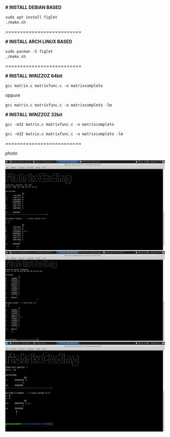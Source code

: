 **# INSTALL DEBIAN BASED**

```shell
sudo apt install figlet
./make.sh 
```

==========================

**# INSTALL ARCH LINUX BASED**

```shell
sudo pacman -S figlet
./make.sh
```

==========================

**# INSTALL WINZZOZ 64bit**

```batch
gcc matrix.c matrixfunc.c -o matrixcompleto 
```

oppure

```batch
gcc matrix.c matrixfunc.c -o matrixcompleto -lm
```

**# INSTALL WINZZOZ 32bit**

```batch
gcc -m32 matrix.c matrixfunc.c -o matrixcompleto 
```

```batch
gcc -m32 matrix.c matrixfunc.c -o matrixcompleto -lm 
```

==========================

*photo*

<div>
<img src="photo/photo1.png">
</div>

<div>
<img src=photo/photo2.png>
</div>

<div>
<img src="photo/photo3.png">
</div>
